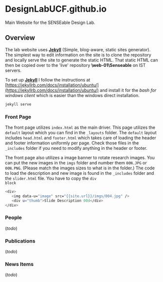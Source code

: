 # DesignLabUCF.github.io
Main Website for the SENSEable Design Lab.

## Overview
The lab website uses [**Jekyll**](https://jekyllrb.com/) (Simple, blog-aware, static sites generator). The simplest way to edit information on the site is to clone the repository and locally serve the site to generate the static HTML. That static HTML can then be copied over to the 'live' repository **\\web-01\Senseable** on IST servers.

To set up [**Jekyll**](https://jekyllrb.com/) I follow the instructions at [https://jekyllrb.com/docs/installation/ubuntu/](https://jekyllrb.com/docs/installation/ubuntu/) and install it for the *bash for windows client* which is easier than the windows direct installation.

```bash
jekyll serve
```


### Front Page
The front page utilizes <code>index.html</code> as the main driver.
This page utilizes the <code>default</code> layout which you can find in the <code>_layouts</code> folder. The <code>default</code> layout includes <code>head.html</code> and <code>footer.html</code> which takes care of loading the header and footer information uniformly per page. Check those files in the <code>_includes</code> folder if you need to modify anything in the header or footer.

The front page also utilizes a image banner to rotate research images. You can put the new images in the <code>imgs</code> folder and number them <code>00N.JPG</code> or <code>00N.PNG</code>. (Please match the images sizes to what is in the folder.) The code to load the description and new image is found in the <code>_includes</code>  folder and the  <code>slider.html</code> file. You have to copy the <code>div block</code> 


```bash
<div>
   <img data-u="image" src="{{site.url}}/imgs/004.jpg" />
   <div u="thumb">Slide Description 004</div>
</div>
```

### People
(*todo*)

### Publications
(*todo*)

### News Items
(*todo*)
